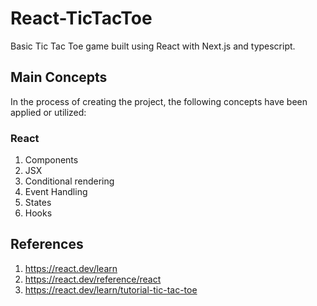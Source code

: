 # React-TicTacToe

Basic Tic Tac Toe game built using React with Next.js and typescript.

## Main Concepts

In the process of creating the project, the following concepts have been applied or utilized:

### React

1. Components
2. JSX
3. Conditional rendering
4. Event Handling
5. States
6. Hooks


## References

1. <https://react.dev/learn>
2. <https://react.dev/reference/react>
3. <https://react.dev/learn/tutorial-tic-tac-toe>